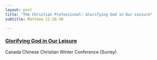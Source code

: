 ```yaml
---
layout: post
title: "The Christian Professional: Glorifying God in Our Leisure"
subtitle: Matthew 11:28-30

---
```


### [Glorifying God in Our Leisure](https://docs.google.com/presentation/d/1H66KkPPX7q4CWLFfbSPMxeqxqLx95Qgi7qd5Aqcke0g/present)
Canada Chinese Christian Winter Conference (Surrey)
